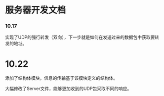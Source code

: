 # 服务器开发文档

### 10.17

实现了UDP的强行转发（双向），下一步就是如何在发送过来的数据包中获取要转发的地址。

# 10.22

添加了结构体模块，信息的传输基于该模块定义的结构体。

大幅修改了Server文件，能够更加收到的UDP包采取不同的响应。